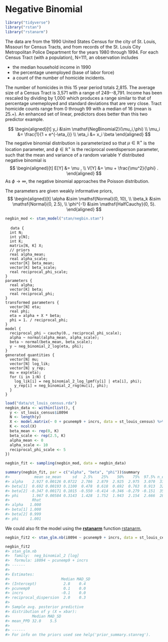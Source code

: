 
# Negative Binomial


```r
library("tidyverse")
library("rstan")
library("rstanarm")
```


The data  are  from the 1990 United States Census for the city of St. Louis, Missouri for Census Tracts, and from records of the St. Louis City Metropolitan Police Department for the years 1980 through 1994. For each Census Tract (with a population), N=111, an observation includes
- the median household income in 1990
- the percentage unemployed (base of labor force)
- a count of the number of homicide incidents.

The number of homicides in this 15 year period totals 2,815.  The average size of a Census Tract is 3,571 with a range of 249--8,791. Income has been rescaled by dividing by 1,000 which produces a range similar to that of percentage unemeployed and standard deviations that are very close.  Tract homicide counts range from 0 through 99 with a median of 16 (mean is 25.+).  An enhanced set of linear, predictors does better than this two predictor example.

$$
\begin{aligned}[t]
y_i &\sim \mathsf{NegBinomial2}(\mu_i,\phi) \\
\mu_i &= \frac{1}{1 + e^{-\eta_i}} \\
\eta_i &= x_i \beta
\end{aligned}
$$
The negative binomial distribution is parameterized so that $\mu \in \mathbb{R}^+$ is the location parameter, and $\phi \in \mathbb{R}^+$ is the reciprocal overdisperson parameter, such that the mean and variance of a random variable $Y$ distributed negative binomial is
$$
\begin{aligned}[t]
E[Y] &= \mu , \\
V[Y] &= \mu + \frac{\mu^2}{\phi} .
\end{aligned}
$$
As $\phi \to \infty$, the negative binomial approaches the Poisson distribution.

The parameters are given weakly informative priors,
$$
\begin{aligned}[t]
\alpha &\sim \mathsf{Normal}(0, 10), \\
\beta_k &\sim \mathsf{Normal}(0, 2.5), \\
\phi^{-1} &\sim \mathsf{HalfCauchy}(0, 5).
\end{aligned}
$$


```r
negbin_mod <- stan_model("stan/negbin.stan")
```
<pre>
  <code class="stan">data {
  int N;
  int y[N];
  int K;
  matrix[N, K] X;
  // priors
  real alpha_mean;
  real<lower = 0.> alpha_scale;
  vector[K] beta_mean;
  vector<lower = 0.>[K] beta_scale;
  real<lower = 0.> reciprocal_phi_scale;
}
parameters {
  real alpha;
  vector[K] beta;
  real<lower = 0.> reciprocal_phi;
}
transformed parameters {
  vector[N] eta;
  real<lower = 0.> phi;
  eta = alpha + X * beta;
  phi = 1. / reciprocal_phi;
}
model {
  reciprocal_phi ~ cauchy(0., reciprocal_phi_scale);
  alpha ~ normal(alpha_mean, alpha_scale);
  beta ~ normal(beta_mean, beta_scale);
  y ~ neg_binomial_2_log(eta, phi);
}
generated quantities {
  vector[N] mu;
  vector[N] log_lik;
  vector[N] y_rep;
  mu = exp(eta);
  for (i in 1:N) {
    log_lik[i] = neg_binomial_2_log_lpmf(y[i] | eta[i], phi);
    y_rep[i] = neg_binomial_2_rng(mu[i], phi);
  }
}</code>
</pre>


```r
load("data/st_louis_census.rda")
negbin_data <- within(list(), {
  y <- st_louis_census$i8094
  N <- length(y)
  X <- model.matrix(~ 0 + pcunemp9 + incrs, data = st_louis_census) %>% scale()
  K <- ncol(X)
  beta_mean <- rep(0, K)
  beta_scale <- rep(2.5, K)  
  alpha_mean <- 0
  alpha_scale <- 10
  reciprocal_phi_scale <- 5
})
```


```r
negbin_fit <- sampling(negbin_mod, data = negbin_data)
```

```r
summary(negbin_fit, par = c("alpha", "beta", "phi"))$summary
#>           mean se_mean     sd   2.5%    25%    50%    75%  97.5% n_eff
#> alpha    2.927 0.00126 0.0722  2.786  2.879  2.925  2.975  3.070  3300
#> beta[1]  0.692 0.00193 0.1100  0.478  0.618  0.692  0.763  0.913  3253
#> beta[2] -0.347 0.00171 0.1015 -0.550 -0.414 -0.346 -0.279 -0.151  3539
#> phi      1.967 0.00584 0.3143  1.428  1.752  1.943  2.154  2.666  2894
#>          Rhat
#> alpha   1.000
#> beta[1] 1.000
#> beta[2] 0.999
#> phi     1.001
```

We could also fit the model using the **[rstanarm](https://cran.r-project.org/package=rstanarm)** function [rstanarm](https://www.rdocumentation.org/packages/rstanarm/topics/stan_glm.nb),

```r
negbin_fit2 <- stan_glm.nb(i8094 ~ pcunemp9 + incrs, data = st_louis_census)
```

```r
negbin_fit2
#> stan_glm.nb
#>  family:  neg_binomial_2 [log]
#>  formula: i8094 ~ pcunemp9 + incrs
#> ------
#> 
#> Estimates:
#>                       Median MAD_SD
#> (Intercept)            2.8    0.4  
#> pcunemp9               0.1    0.0  
#> incrs                 -0.1    0.0  
#> reciprocal_dispersion  2.0    0.3  
#> 
#> Sample avg. posterior predictive 
#> distribution of y (X = xbar):
#>          Median MAD_SD
#> mean_PPD 32.0    5.5  
#> 
#> ------
#> For info on the priors used see help('prior_summary.stanreg').
```
